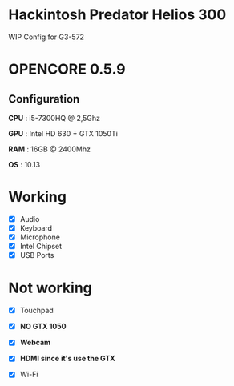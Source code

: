 # Hackintosh Predator Helios 300 

WIP Config for G3-572

# OPENCORE 0.5.9

## Configuration

**CPU** : i5-7300HQ @ 2,5Ghz

**GPU** : Intel HD 630 + GTX 1050Ti

**RAM** : 16GB @ 2400Mhz 

**OS** : 10.13


# Working
 - [x] Audio
 - [x] Keyboard
 - [x] Microphone
 - [x] Intel Chipset
 - [x] USB Ports

 # Not working
 - [x] Touchpad
 - [x] **NO GTX 1050**
 - [x] **Webcam**
 - [x] **HDMI since it's use the GTX** 
 - [x] Wi-Fi
 
 
 

